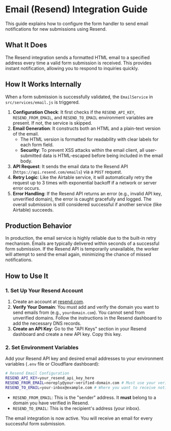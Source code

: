 # Email (Resend) Integration Guide

This guide explains how to configure the form handler to send email notifications for new submissions using Resend.

## What It Does

The Resend integration sends a formatted HTML email to a specified address every time a valid form submission is received. This provides instant notification, allowing you to respond to inquiries quickly.

## How It Works Internally

When a form submission is successfully validated, the `EmailService` in `src/services/email.js` is triggered.

1.  **Configuration Check**: It first checks if the `RESEND_API_KEY`, `RESEND_FROM_EMAIL`, and `RESEND_TO_EMAIL` environment variables are present. If not, the service is skipped.
2.  **Email Generation**: It constructs both an HTML and a plain-text version of the email.
    - The HTML version is formatted for readability with clear labels for each form field.
    - **Security**: To prevent XSS attacks within the email client, all user-submitted data is HTML-escaped before being included in the email body.
3.  **API Request**: It sends the email data to the Resend API (`https://api.resend.com/emails`) via a `POST` request.
4.  **Retry Logic**: Like the Airtable service, it will automatically retry the request up to 3 times with exponential backoff if a network or server error occurs.
5.  **Error Handling**: If the Resend API returns an error (e.g., invalid API key, unverified domain), the error is caught gracefully and logged. The overall submission is still considered successful if another service (like Airtable) succeeds.

## Production Behavior

In production, the email service is highly reliable due to the built-in retry mechanism. Emails are typically delivered within seconds of a successful form submission. If the Resend API is temporarily unavailable, the worker will attempt to send the email again, minimizing the chance of missed notifications.

## How to Use It

### 1. Set Up Your Resend Account

1.  Create an account at [resend.com](https://resend.com).
2.  **Verify Your Domain**: You must add and verify the domain you want to send emails from (e.g., `yourdomain.com`). You cannot send from unverified domains. Follow the instructions in the Resend dashboard to add the necessary DNS records.
3.  **Create an API Key**: Go to the "API Keys" section in your Resend dashboard and create a new API key. Copy this key.

### 2. Set Environment Variables

Add your Resend API key and desired email addresses to your environment variables (`.env` file or Cloudflare dashboard):

```bash
# Resend Email Configuration
RESEND_API_KEY=your_resend_api_key_here
RESEND_FROM_EMAIL=noreply@your-verified-domain.com # Must use your verified domain
RESEND_TO_EMAIL=your-inbox@example.com # Where you want to receive notifications
```

- `RESEND_FROM_EMAIL`: This is the "sender" address. It **must** belong to a domain you have verified in Resend.
- `RESEND_TO_EMAIL`: This is the recipient's address (your inbox).

The email integration is now active. You will receive an email for every successful form submission.
